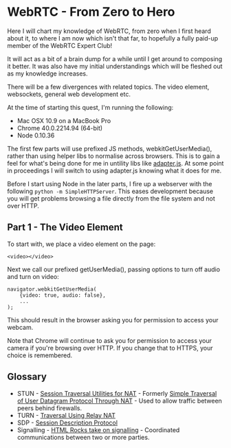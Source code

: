 # WebRTC - From Zero to Hero

Here I will chart my knowledge of WebRTC, from zero when I first heard about it, to where I am now which isn't that far, to hopefully a fully paid-up member of the WebRTC Expert Club!

It will act as a bit of a brain dump for a while until I get around to composing it better. It was also have my initial understandings which will be fleshed out as my knowledge increases.

There will be a few divergences with related topics. The video element, websockets, general web development etc.

At the time of starting this quest, I'm running the following:

- Mac OSX 10.9 on a MacBook Pro
- Chrome 40.0.2214.94 (64-bit)
- Node 0.10.36

The first few parts will use prefixed JS methods, webkitGetUserMedia(), rather than using helper libs to normalise across browsers. This is to gain a feel for what's being done for me in untility libs like [adapter.js](https://github.com/GoogleChrome/webrtc/blob/master/samples/web/js/adapter.js). At some point in proceedings I will switch to using adapter.js knowing what it does for me.

Before I start using Node in the later parts, I fire up a webserver with the following `python -m SimpleHTTPServer`. This eases development because you will get problems browsing a file directly from the file system and not over HTTP.

## Part 1 - The Video Element

To start with, we place a video element on the page:

```
<video></video>
```

Next we call our prefixed getUserMedia(), passing options to turn off audio and turn on video:

```
navigator.webkitGetUserMedia(
	{video: true, audio: false},
	...
);
```

This should result in the browser asking you for permission to access your webcam.

Note that Chrome will continue to ask you for permission to access your camera if you're browsing over HTTP. If you change that to HTTPS, your choice is remembered.

## Glossary

- STUN - [Session Traversal Utilities for NAT](http://tools.ietf.org/html/rfc5389) - Formerly [Simple Traversal of User Datagram Protocol Through NAT](http://tools.ietf.org/html/rfc3489) - Used to allow traffic between peers behind firewalls.
- TURN - [Traversal Using Relay NAT](http://tools.ietf.org/html/rfc5766)
- SDP  - [Session Description Protocol](http://tools.ietf.org/html/rfc4566)
- Signalling - [HTML Rocks take on signalling](http://www.html5rocks.com/en/tutorials/webrtc/infrastructure/#what-is-signaling) - Coordinated communications between two or more parties.
